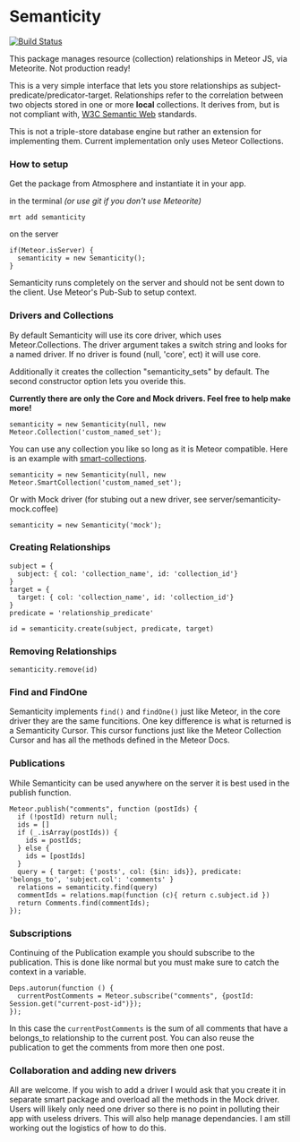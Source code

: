 Semanticity
==================

[![Build Status](https://travis-ci.org/CMToups/meteor-semanticity.png)](https://travis-ci.org/CMToups/meteor-semanticity)

This package manages resource (collection) relationships in Meteor JS, via Meteorite. Not production ready!

This is a very simple interface that lets you store relationships as subject-predicate/predicator-target. 
Relationships refer to the correlation between two objects stored in one or more **local** collections. 
It derives from, but is not compliant with, [W3C Semantic Web](http://www.w3.org/standards/semanticweb/) standards.

This is not a triple-store database engine but rather an extension for implementing them. 
Current implementation only uses Meteor Collections.




### How to setup

Get the package from Atmosphere and instantiate it in your app.

in the terminal *(or use git if you don't use Meteorite)*
```
mrt add semanticity
```
on the server
```
if(Meteor.isServer) {
  semanticity = new Semanticity();
}
```
Semanticity runs completely on the server and should not be sent down to the client. 
Use Meteor's Pub-Sub to setup context.

### Drivers and Collections

By default Semanticity will use its core driver, which uses Meteor.Collections. 
The driver argument takes a switch string and looks for a named driver. 
If no driver is found (null, 'core', ect) it will use core. 

Additionally it creates the collection "semanticity_sets" by default. 
The second constructor option lets you overide this.

**Currently there are only the Core and Mock drivers. Feel free to help make more!**

```
semanticity = new Semanticity(null, new Meteor.Collection('custom_named_set');
```
You can use any collection you like so long as it is Meteor compatible. 
Here is an example with [smart-collections](https://github.com/arunoda/meteor-smart-collections).
```
semanticity = new Semanticity(null, new Meteor.SmartCollection('custom_named_set');
```
Or with Mock driver (for stubing out a new driver, see server/semanticity-mock.coffee)
```
semanticity = new Semanticity('mock');
```
### Creating Relationships

```
subject = {
  subject: { col: 'collection_name', id: 'collection_id'}
}
target = {
  target: { col: 'collection_name', id: 'collection_id'}
}
predicate = 'relationship_predicate'

id = semanticity.create(subject, predicate, target)
```
### Removing Relationships

```
semanticity.remove(id)
```
### Find and FindOne

Semanticity implements `find()` and `findOne()` just like Meteor, in the core driver they are the same funcitions. 
One key difference is what is returned is a Semanticity Cursor. 
This cursor functions just like the Meteor Collection Cursor and has all the methods defined in the Meteor Docs. 

### Publications

While Semanticity can be used anywhere on the server it is best used in the publish function.

```
Meteor.publish("comments", function (postIds) {
  if (!postId) return null;
  ids = []
  if (_.isArray(postIds)) {
    ids = postIds;
  } else {
    ids = [postIds]
  }
  query = { target: {'posts', col: {$in: ids}}, predicate: 'belongs_to', 'subject.col': 'comments' }
  relations = semanticity.find(query)
  commentIds = relations.map(function (c){ return c.subject.id })
  return Comments.find(commentIds);
});
```

### Subscriptions

Continuing of the Publication example you should subscribe to the publication.
This is done like normal but you must make sure to catch the context in a variable.
```
Deps.autorun(function () {
  currentPostComments = Meteor.subscribe("comments", {postId: Session.get("current-post-id")});
});
```
In this case the `currentPostComments` is the sum of all comments that have a belongs_to relationship to the current post.
You can also reuse the publication to get the comments from more then one post.

### Collaboration and adding new drivers
All are welcome. 
If you wish to add a driver I would ask that you create it in separate smart package and overload all the methods in the Mock driver. 
Users will likely only need one driver so there is no point in polluting their app with useless drivers. This will also help manage dependancies.
I am still working out the logistics of how to do this.

